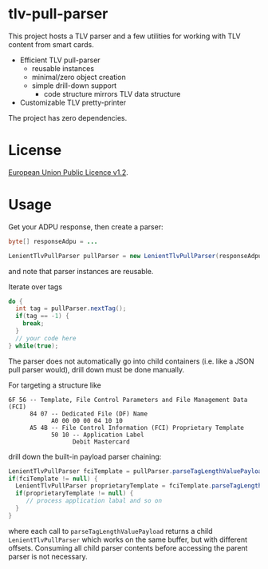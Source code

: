 # tlv-pull-parser
This project hosts a TLV parser and a few utilities for working with TLV content from smart cards. 

 * Efficient TLV pull-parser
   * reusable instances
   * minimal/zero object creation
   * simple drill-down support 
     * code structure mirrors TLV data structure
 * Customizable TLV pretty-printer
 
The project has zero dependencies.

# License
[European Union Public Licence v1.2](https://eupl.eu/).

# Usage
Get your ADPU response, then create a parser:

```java
byte[] responseAdpu = ...

LenientTlvPullParser pullParser = new LenientTlvPullParser(responseAdpu, 0, responseAdpu.length - 2);
```

and note that parser instances are reusable. 

Iterate over tags

```java
do {
  int tag = pullParser.nextTag();
  if(tag == -1) {
    break;
  }
  // your code here
} while(true);
```

The parser does not automatically go into child containers (i.e. like a JSON pull parser would), drill down must be done manually.  

For targeting a structure like 

```
6F 56 -- Template, File Control Parameters and File Management Data (FCI)
      84 07 -- Dedicated File (DF) Name
            A0 00 00 00 04 10 10
      A5 4B -- File Control Information (FCI) Proprietary Template
            50 10 -- Application Label
                  Debit Mastercard
```

drill down the built-in payload parser chaining:

```java
LenientTlvPullParser fciTemplate = pullParser.parseTagLengthValuePayload(0x6F); // skip to tag + drill down
if(fciTemplate != null) {
  LenientTlvPullParser proprietaryTemplate = fciTemplate.parseTagLengthValuePayload(0xA5);
  if(proprietaryTemplate != null) {
     // process application labal and so on
  }
}
```

where each call to `parseTagLengthValuePayload` returns a child `LenientTlvPullParser` which works on the same buffer, 
but with different offsets. Consuming all child parser contents before accessing the parent parser is not necessary. 



